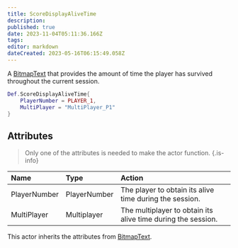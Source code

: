 ```yaml
---
title: ScoreDisplayAliveTime
description: 
published: true
date: 2023-11-04T05:11:36.166Z
tags: 
editor: markdown
dateCreated: 2023-05-16T06:15:49.058Z
---
```


A [BitmapText](/en/dev/actors/actortypes/bitmaptext) that provides the amount of time the player has survived throughout the current session.

```lua
Def.ScoreDisplayAliveTime{
	PlayerNumber = PLAYER_1,
	MultiPlayer = "MultiPlayer_P1"
}
```

## Attributes

> Only one of the attributes is needed to make the actor function.
{.is-info}

| Name | Type | Action |
| :--- | :--- | :----- |
PlayerNumber | PlayerNumber | The player to obtain its alive time during the session.
MultiPlayer | Multiplayer | The multiplayer to obtain its alive time during the session.

This actor inherits the attributes from [BitmapText](/en/dev/actors/actortypes/bitmaptext#attributes).